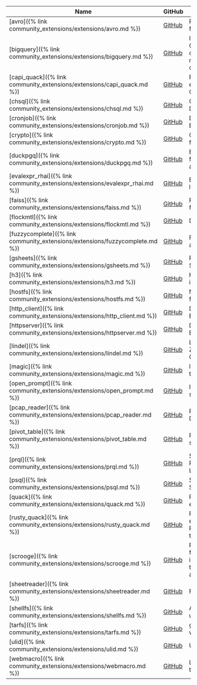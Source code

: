 |                                     Name                                     |                                               GitHub                                                |                                                        Description                                                        |
|------------------------------------------------------------------------------|-----------------------------------------------------------------------------------------------------|---------------------------------------------------------------------------------------------------------------------------|
| [avro]({% link community_extensions/extensions/avro.md %})                   | [<span class=github>GitHub</span>](https://github.com/hannes/duckdb_avro)                           | Read Apache Avro (TM) files form DuckDB                                                                                   |
| [bigquery]({% link community_extensions/extensions/bigquery.md %})           | [<span class=github>GitHub</span>](https://github.com/hafenkran/duckdb-bigquery)                    | Integrates DuckDB with Google BigQuery, allowing direct querying and management of BigQuery datasets                      |
| [capi_quack]({% link community_extensions/extensions/capi_quack.md %})       | [<span class=github>GitHub</span>](https://github.com/duckdb/extension-template-c)                  | Provides a hello world example demo from the C/C++ C API template                                                         |
| [chsql]({% link community_extensions/extensions/chsql.md %})                 | [<span class=github>GitHub</span>](https://github.com/quackscience/duckdb-extension-clickhouse-sql) | ClickHouse SQL Macros for DuckDB                                                                                          |
| [cronjob]({% link community_extensions/extensions/cronjob.md %})             | [<span class=github>GitHub</span>](https://github.com/quackscience/duckdb-extension-cronjob)        | DuckDB HTTP Cronjob Extension                                                                                             |
| [crypto]({% link community_extensions/extensions/crypto.md %})               | [<span class=github>GitHub</span>](https://github.com/rustyconover/duckdb-crypto-extension)         | Cryptographic hash functions and HMAC                                                                                     |
| [duckpgq]({% link community_extensions/extensions/duckpgq.md %})             | [<span class=github>GitHub</span>](https://github.com/cwida/duckpgq-extension)                      | Extension that adds support for SQL/PGQ and graph algorithms                                                              |
| [evalexpr_rhai]({% link community_extensions/extensions/evalexpr_rhai.md %}) | [<span class=github>GitHub</span>](https://github.com/rustyconover/duckdb-evalexpr-rhai-extension)  | Evaluate the Rhai scripting language in DuckDB                                                                            |
| [faiss]({% link community_extensions/extensions/faiss.md %})                 | [<span class=github>GitHub</span>](https://github.com/arjenpdevries/faiss)                          | Provides a subset of the faiss API to DuckDB                                                                              |
| [flockmtl]({% link community_extensions/extensions/flockmtl.md %})           | [<span class=github>GitHub</span>](https://github.com/dsg-polymtl/flockmtl-duckdb)                  | DuckDB LLM Extension                                                                                                      |
| [fuzzycomplete]({% link community_extensions/extensions/fuzzycomplete.md %}) | [<span class=github>GitHub</span>](https://github.com/rustyconover/duckdb-fuzzycomplete-extension)  | Fuzzy matching based autocompletion                                                                                       |
| [gsheets]({% link community_extensions/extensions/gsheets.md %})             | [<span class=github>GitHub</span>](https://github.com/evidence-dev/duckdb_gsheets)                  | Read and write Google Sheets using SQL                                                                                    |
| [h3]({% link community_extensions/extensions/h3.md %})                       | [<span class=github>GitHub</span>](https://github.com/isaacbrodsky/h3-duckdb)                       | Hierarchical hexagonal indexing for geospatial data                                                                       |
| [hostfs]({% link community_extensions/extensions/hostfs.md %})               | [<span class=github>GitHub</span>](https://github.com/gropaul/hostFS)                               | Navigate and explore the filesystem using SQL                                                                             |
| [http_client]({% link community_extensions/extensions/http_client.md %})     | [<span class=github>GitHub</span>](https://github.com/quackscience/duckdb-extension-httpclient)     | DuckDB HTTP Client Extension                                                                                              |
| [httpserver]({% link community_extensions/extensions/httpserver.md %})       | [<span class=github>GitHub</span>](https://github.com/quackscience/duckdb-extension-httpserver)     | DuckDB HTTP API Server Extension                                                                                          |
| [lindel]({% link community_extensions/extensions/lindel.md %})               | [<span class=github>GitHub</span>](https://github.com/rustyconover/duckdb-lindel-extension)         | Linearization/Delinearization, Z-Order, Hilbert and Morton Curves                                                         |
| [magic]({% link community_extensions/extensions/magic.md %})                 | [<span class=github>GitHub</span>](https://github.com/carlopi/duckdb_magic)                         | libmagic/file utilities ported to DuckDB                                                                                  |
| [open_prompt]({% link community_extensions/extensions/open_prompt.md %})     | [<span class=github>GitHub</span>](https://github.com/quackscience/duckdb-extension-openprompt)     | Interact with LLMs with a simple DuckDB Extension                                                                         |
| [pcap_reader]({% link community_extensions/extensions/pcap_reader.md %})     | [<span class=github>GitHub</span>](https://github.com/quackscience/duckdb-extension-pcap)           | Read PCAP files from DuckDB                                                                                               |
| [pivot_table]({% link community_extensions/extensions/pivot_table.md %})     | [<span class=github>GitHub</span>](https://github.com/Alex-Monahan/pivot_table)                     | Provides a spreadsheet-style pivot_table function                                                                         |
| [prql]({% link community_extensions/extensions/prql.md %})                   | [<span class=github>GitHub</span>](https://github.com/ywelsch/duckdb-prql)                          | Support for PRQL, the Pipelined Relational Query Language                                                                 |
| [psql]({% link community_extensions/extensions/psql.md %})                   | [<span class=github>GitHub</span>](https://github.com/ywelsch/duckdb-psql)                          | Support for PSQL, a piped SQL dialect for DuckDB                                                                          |
| [quack]({% link community_extensions/extensions/quack.md %})                 | [<span class=github>GitHub</span>](https://github.com/duckdb/extension-template)                    | Provides a hello world example demo                                                                                       |
| [rusty_quack]({% link community_extensions/extensions/rusty_quack.md %})     | [<span class=github>GitHub</span>](https://github.com/duckdb/extension-template-rs)                 | Provides a hello world example demo from the Rust-based extension template                                                |
| [scrooge]({% link community_extensions/extensions/scrooge.md %})             | [<span class=github>GitHub</span>](https://github.com/pdet/Scrooge-McDuck)                          | Provides functionality for financial data-analysis, including data scanners for the Ethereum Blockchain and Yahoo Finance |
| [sheetreader]({% link community_extensions/extensions/sheetreader.md %})     | [<span class=github>GitHub</span>](https://github.com/polydbms/sheetreader-duckdb)                  | Fast XLSX file importer                                                                                                   |
| [shellfs]({% link community_extensions/extensions/shellfs.md %})             | [<span class=github>GitHub</span>](https://github.com/rustyconover/duckdb-shellfs-extension)        | Allow shell commands to be used for input and output                                                                      |
| [tarfs]({% link community_extensions/extensions/tarfs.md %})                 | [<span class=github>GitHub</span>](https://github.com/Maxxen/duckdb_tarfs)                          | glob, open and read files within `.tar` archives                                                                          |
| [ulid]({% link community_extensions/extensions/ulid.md %})                   | [<span class=github>GitHub</span>](https://github.com/Maxxen/duckdb_ulid)                           | ULID data type for DuckDB                                                                                                 |
| [webmacro]({% link community_extensions/extensions/webmacro.md %})           | [<span class=github>GitHub</span>](https://github.com/quackscience/duckdb-extension-webmacro)       | Load DuckDB Macros from the web                                                                                           |
